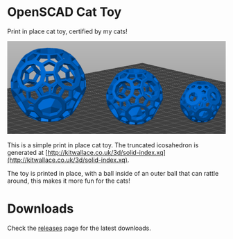 # OpenSCAD Cat Toy
Print in place cat toy, certified by my cats!


![Cat Toy](./preview.png)

This is a simple print in place cat toy. The truncated icosahedron is generated at [http://kitwallace.co.uk/3d/solid-index.xq](http://kitwallace.co.uk/3d/solid-index.xq). 

The toy is printed in place, with a ball inside of an outer ball that can rattle around, this makes it more fun for the cats!

# Downloads
Check the [releases](https://github.com/diademiemi/openscad_cat_toy/releases) page for the latest downloads.

